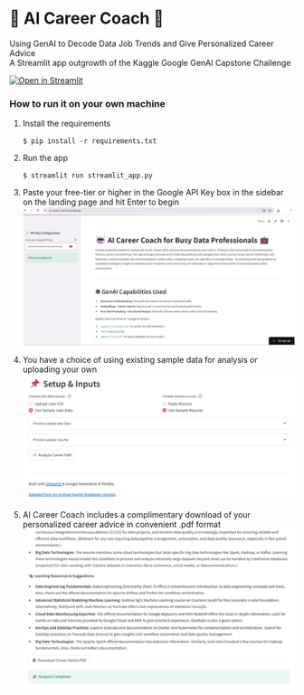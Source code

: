 # 🤖 AI Career Coach 💼
Using GenAI to Decode Data Job Trends and Give Personalized Career Advice  
A Streamlit app outgrowth of the Kaggle Google GenAI Capstone Challenge  

[![Open in Streamlit](https://static.streamlit.io/badges/streamlit_badge_black_white.svg)](https://ai-career-coach.streamlit.app/)

### How to run it on your own machine

1. Install the requirements

   ```
   $ pip install -r requirements.txt
   ```

2. Run the app

   ```
   $ streamlit run streamlit_app.py
   ```
3. Paste your free-tier or higher in the Google API Key box in the sidebar on the landing page and hit Enter to begin  
![Paste key in the box](png/ai-career-coach-landing-page.png)  

4. You have a choice of using existing sample data for analysis or uploading your own  
![Upload new jobs csv file, and/or Paste new resume text, and/or use existing sample data](png/ai-career-coach-upload-or-use-samples.png)  

5. AI Career Coach includes a complimentary download of your personalized career advice in convenient .pdf format  
![Convenient download pdf button](png/ai-career-coach-pdf-download-button.png)  
